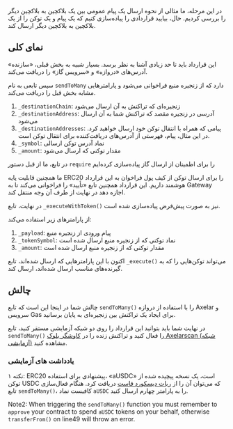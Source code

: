 در این مرحله، ما مثالی از نحوه ارسال یک پیام عمومی بین یک بلاکچین به بلاکچین دیگر را بررسی کردیم. حال، بیایید قراردادی را پیاده‌سازی کنیم که یک پیام و یک توکن را از یک بلاکچین به بلاکچین دیگر ارسال کند.

## نمای کلی

این قرارداد باید تا حد زیادی آشنا به نظر برسد. بسیار شبیه به بخش قبلی، «سازنده» آدرس‌های «دروازه» و «سرویس گاز» را دریافت می‌کند.

سپس تابعی به نام `sendToMany` دارد که از زنجیره منبع فراخوانی می‌شود و پارامترهایی مشابه بخش قبل را دریافت می‌کند.

1. `_destinationChain`: زنجیره‌ای که تراکنش به آن ارسال می‌شود
2. `_destinationAddress`: آدرسی در زنجیره مقصد که تراکنش شما به آن ارسال می‌شود
3. `_destinationAddresses`: پیامی که همراه با انتقال توکن خود ارسال خواهید کرد. در این مثال، پیام، فهرستی از آدرس‌های دریافت‌کننده برای انتقال توکن است.
4. `_symbol`: نماد آدرس توکن ارسالی
5. `_amount`: مقدار توکنی که ارسال می‌شود

در تابع، ما از قبل دستور `require` را برای اطمینان از ارسال گاز پیاده‌سازی کرده‌ایم

ما همچنین قابلیت پایه ERC20 را برای ارسال توکن از کیف پول فراخوان به این قرارداد هوشمند داریم. این قرارداد همچنین تابع «تأیید» را فراخوانی می‌کند تا به Gateway اجازه دهد در نهایت از طرف آن وجه منتقل کند.

در نهایت، تابع `_executeWithToken()` نیز به صورت پیش‌فرض پیاده‌سازی شده است.

از پارامترهای زیر استفاده می‌کند:

1. `_payload`: پیام ورودی از زنجیره منبع
2. `_tokenSymbol`: نماد توکنی که از زنجیره منبع ارسال شده است
3. `_amount`: مقدار توکنی که از زنجیره منبع ارسال شده است

اکنون با این پارامترهایی که ارسال شده‌اند، تابع `_execute()` می‌تواند توکن‌هایی را که به گیرنده‌های مناسب ارسال شده‌اند، ارسال کند.

## چالش

چالش شما در اینجا این است که تابع `sendToMany()` را با استفاده از دروازه Axelar و سرویس Gas برای ایجاد یک تراکنش بین زنجیره‌ای به پایان برسانید.

در نهایت شما باید بتوانید این قرارداد را روی دو شبکه آزمایشی مستقر کنید، تابع `sendToMany()` را فعال کنید و تراکنش زنده را در <a href="https://testnet.axelarscan.io" target="_blank">کاوشگر بلوک Axelarscan (شبکه آزمایشی)</a> مشاهده کنید.

### یادداشت های آزمایشی

نکته ۱: ERC20 پیشنهادی برای استفاده، «aUSDC» است، یک نسخه پیچیده شده از توکن USDC که می‌توان آن را از <a href= "https://docs.axelar.dev/resources/rpc/resources" target="_blank">ربات دیسکورد فاست</a> دریافت کرد. هنگام فعال‌سازی تابع `sendToMany()`، کافیست نماد `aUSDC` را به پارامتر چهارم ارسال کنید.

Note2: When triggering the `sendToMany()` function you must remember to `approve` your contract to spend `aUSDC` tokens on your behalf, otherwise `transferFrom()` on line49 will throw an error.
